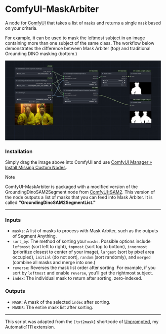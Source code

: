 # ComfyUI-MaskArbiter

A node for [ComfyUI](https://github.com/comfyanonymous/ComfyUI) that takes a list of `masks` and returns a single `mask` based on your criteria.

For example, it can be used to mask the leftmost subject in an image containing more than one subject of the same class. The workflow below demonstrates the difference between Mask Arbiter (top) and traditional Grounding DINO masking (bottom.)

![workflow_mask_arbiter](workflows/workflow_mask_arbiter.png)

### Installation

Simply drag the image above into ComfyUI and use [ComfyUI Manager » Install Missing Custom Nodes](https://github.com/ltdrdata/ComfyUI-Manager).

> [!NOTE]
> ComfyUI-MaskArbiter is packaged with a modified version of the GroundingDinoSAM2Segment node from [ComfyUI-SAM2](https://github.com/neverbiasu/ComfyUI-SAM2). This version of the node outputs a list of masks that you can feed into Mask Arbiter. It is called **"GroundingDinoSAM2SegmentList."**

---

### Inputs

- `masks`: A list of masks to process with Mask Arbiter, such as the outputs of Segment Anything.
- `sort_by`: The method of sorting your `masks`. Possible options include `leftmost` (sort left to right), `topmost` (sort top to bottom), `innermost` (prioritize closest to center of your image), `largest` (sort by pixel area occupied), `initial` (do not sort), `random` (sort randomly), and `merged` (combine all masks and merge into one.)
- `reverse`: Reverses the mask list order after sorting. For example, if you sort by `leftmost` and enable `reverse`, you'll get the rightmost subject.
- `index`: The individual mask to return after sorting, zero-indexed.

### Outputs

- `MASK`: A mask of the selected `index` after sorting.
- `MASKS`: The entire mask list after sorting.

---

This script was adapted from the `[txt2mask]` shortcode of [Unprompted](https://github.com/ThereforeGames/unprompted), my Automatic1111 extension.